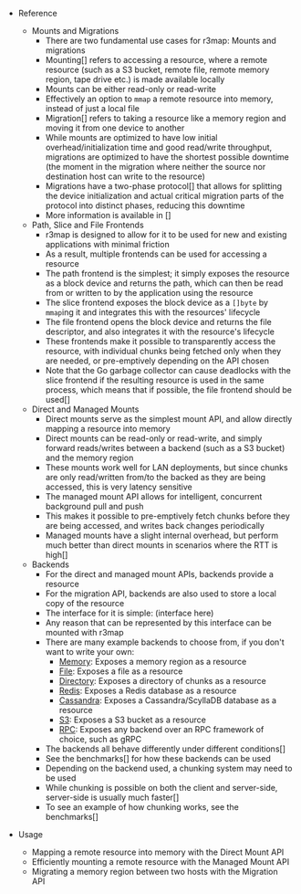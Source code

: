 - Reference

  - Mounts and Migrations
    - There are two fundamental use cases for r3map: Mounts and migrations
    - Mounting[] refers to accessing a resource, where a remote resource (such as a S3 bucket, remote file, remote memory region, tape drive etc.) is made available locally
    - Mounts can be either read-only or read-write
    - Effectively an option to `mmap` a remote resource into memory, instead of just a local file
    - Migration[] refers to taking a resource like a memory region and moving it from one device to another
    - While mounts are optimized to have low initial overhead/initialization time and good read/write throughput, migrations are optimized to have the shortest possible downtime (the moment in the migration where neither the source nor destination host can write to the resource)
    - Migrations have a two-phase protocol[] that allows for splitting the device initialization and actual critical migration parts of the protocol into distinct phases, reducing this downtime
    - More information is available in []
  - Path, Slice and File Frontends
    - r3map is designed to allow for it to be used for new and existing applications with minimal friction
    - As a result, multiple frontends can be used for accessing a resource
    - The path frontend is the simplest; it simply exposes the resource as a block device and returns the path, which can then be read from or written to by the application using the resource
    - The slice frontend exposes the block device as a `[]byte` by `mmap`ing it and integrates this with the resources' lifecycle
    - The file frontend opens the block device and returns the file descriptor, and also integrates it with the resource's lifecycle
    - These frontends make it possible to transparently access the resource, with individual chunks being fetched only when they are needed, or pre-emptively depending on the API chosen
    - Note that the Go garbage collector can cause deadlocks with the slice frontend if the resulting resource is used in the same process, which means that if possible, the file frontend should be used[]
  - Direct and Managed Mounts
    - Direct mounts serve as the simplest mount API, and allow directly mapping a resource into memory
    - Direct mounts can be read-only or read-write, and simply forward reads/writes between a backend (such as a S3 bucket) and the memory region
    - These mounts work well for LAN deployments, but since chunks are only read/written from/to the backed as they are being accessed, this is very latency sensitive
    - The managed mount API allows for intelligent, concurrent background pull and push
    - This makes it possible to pre-emptively fetch chunks before they are being accessed, and writes back changes periodically
    - Managed mounts have a slight internal overhead, but perform much better than direct mounts in scenarios where the RTT is high[]
  - Backends
    - For the direct and managed mount APIs, backends provide a resource
    - For the migration API, backends are also used to store a local copy of the resource
    - The interface for it is simple: (interface here)
    - Any reason that can be represented by this interface can be mounted with r3map
    - There are many example backends to choose from, if you don't want to write your own:
      - [Memory](https://github.com/pojntfx/go-nbd/blob/main/pkg/backend/memory.go): Exposes a memory region as a resource
      - [File](https://github.com/pojntfx/go-nbd/blob/main/pkg/backend/file.go): Exposes a file as a resource
      - [Directory](./pkg/backend/directory.go): Exposes a directory of chunks as a resource
      - [Redis](./pkg/backend/redis.go): Exposes a Redis database as a resource
      - [Cassandra](./pkg/backend/cassandra.go): Exposes a Cassandra/ScyllaDB database as a resource
      - [S3](./pkg/backend/s3.go): Exposes a S3 bucket as a resource
      - [RPC](pkg/backend/rpc.go): Exposes any backend over an RPC framework of choice, such as gRPC
    - The backends all behave differently under different conditions[]
    - See the benchmarks[] for how these backends can be used
    - Depending on the backend used, a chunking system may need to be used
    - While chunking is possible on both the client and server-side, server-side is usually much faster[]
    - To see an example of how chunking works, see the benchmarks[]

- Usage
  - Mapping a remote resource into memory with the Direct Mount API
  - Efficiently mounting a remote resource with the Managed Mount API
  - Migrating a memory region between two hosts with the Migration API
